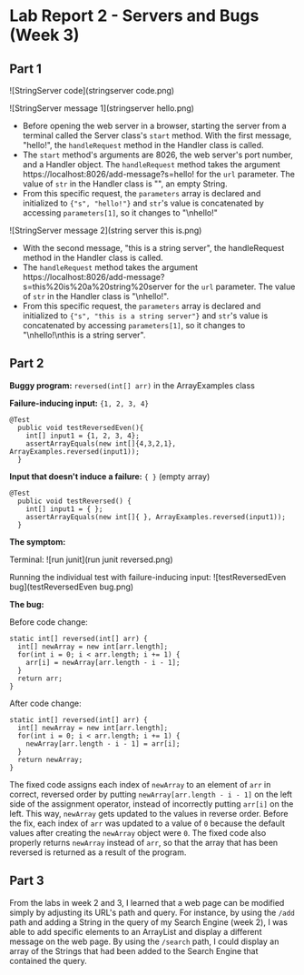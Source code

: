 # Lab Report 2 - Servers and Bugs (Week 3)

## Part 1
![StringServer code](stringserver code.png)

![StringServer message 1](stringserver hello.png)

- Before opening the web server in a browser, starting the server from a terminal called the Server class's `start` method. With the first message, "hello!", the `handleRequest` method in the Handler class is called.
- The `start` method's arguments are 8026, the web server's port number, and a Handler object. The `handleRequest` method takes the argument https://localhost:8026/add-message?s=hello! for the `url` parameter. The value of `str` in the Handler class is "", an empty String.
- From this specific request, the `parameters` array is declared and initialized to `{"s", "hello!"}` and `str`'s value is concatenated by accessing `parameters[1]`, so it changes to "\nhello!"

![StringServer message 2](string server this is.png)

- With the second message, "this is a string server", the handleRequest method in the Handler class is called.
- The `handleRequest` method takes the argument https://localhost:8026/add-message?s=this%20is%20a%20string%20server for the `url` parameter. The value of `str` in the Handler class is "\nhello!".
- From this specific request, the `parameters` array is declared and initialized to `{"s", "this is a string server"}` and `str`'s value is concatenated by accessing `parameters[1]`, so it changes to "\nhello!\nthis is a string server".


## Part 2
**Buggy program:** `reversed(int[] arr)` in the ArrayExamples class

**Failure-inducing input:** `{1, 2, 3, 4}` 

```
@Test
  public void testReversedEven(){
    int[] input1 = {1, 2, 3, 4};
    assertArrayEquals(new int[]{4,3,2,1}, ArrayExamples.reversed(input1));
  }
```

**Input that doesn't induce a failure:** `{ }` (empty array)
```
@Test
  public void testReversed() {
    int[] input1 = { };
    assertArrayEquals(new int[]{ }, ArrayExamples.reversed(input1));
  }
```

**The symptom:**

  Terminal:
  ![run junit](run junit reversed.png)
  
  Running the individual test with failure-inducing input:
  ![testReversedEven bug](testReversedEven bug.png)

**The bug:**

   Before code change:
   ```
   static int[] reversed(int[] arr) {
     int[] newArray = new int[arr.length];
     for(int i = 0; i < arr.length; i += 1) {
       arr[i] = newArray[arr.length - i - 1];
     }
     return arr;
   }
   ```
   
   After code change:
   ```
   static int[] reversed(int[] arr) {
     int[] newArray = new int[arr.length];
     for(int i = 0; i < arr.length; i += 1) {
       newArray[arr.length - i - 1] = arr[i];
     }
     return newArray;
   }
   ```
  
The fixed code assigns each index of `newArray` to an element of `arr` in correct, reversed order by putting `newArray[arr.length - i - 1]` on the left side of the assignment operator, instead of incorrectly putting `arr[i]` on the left. This way, `newArray` gets updated to the values in reverse order. Before the fix, each index of `arr` was updated to a value of `0` because the default values after creating the `newArray` object were `0`. The fixed code also properly returns `newArray` instead of `arr`, so that the array that has been reversed is returned as a result of the program.
  

## Part 3
From the labs in week 2 and 3, I learned that a web page can be modified simply by adjusting its URL's path and query. For instance, by using the `/add` path and adding a String in the query of my Search Engine (week 2), I was able to add specific elements to an ArrayList and display a different message on the web page. By using the `/search` path, I could display an array of the Strings that had been added to the Search Engine that contained the query.

